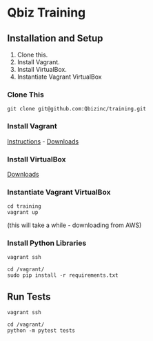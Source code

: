 # Qbiz Training

## Installation and Setup

1. Clone this.
2. Install Vagrant.
3. Install VirtualBox.
4. Instantiate Vagrant VirtualBox

### Clone This

```
git clone git@github.com:Qbizinc/training.git
```

### Install Vagrant

[Instructions](https://www.vagrantup.com/docs/installation/) - [Downloads](https://www.vagrantup.com/downloads.html)

### Install VirtualBox

[Downloads](https://www.virtualbox.org/wiki/Downloads)

### Instantiate Vagrant VirtualBox

```
cd training
vagrant up
```
(this will take a while - downloading from AWS)

### Install Python Libraries

```
vagrant ssh
```

```
cd /vagrant/
sudo pip install -r requirements.txt
```

## Run Tests

```
vagrant ssh
```

```
cd /vagrant/
python -m pytest tests
```
